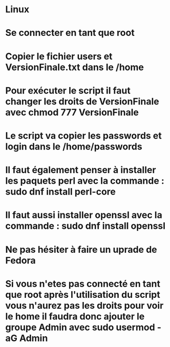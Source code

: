 # Linux
# Se connecter en tant que root 
# Copier le fichier users et VersionFinale.txt dans le /home
# Pour exécuter le script il faut changer les droits de VersionFinale avec chmod 777 VersionFinale
# Le script va copier les passwords et login dans le /home/passwords
# Il faut également penser à installer les paquets perl avec la commande : sudo dnf install perl-core 
# Il faut aussi installer openssl  avec la commande : sudo dnf install openssl
# Ne pas hésiter à faire un uprade de Fedora
# Si vous n'etes pas connecté en tant que root après l'utilisation du script vous n'aurez pas les droits pour voir le home il faudra donc ajouter le groupe Admin avec sudo usermod -aG Admin
